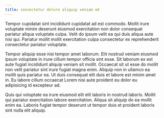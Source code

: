 ```yaml
---
title: consectetur dolore aliquip veniam ad
---
```


Tempor cupidatat sint incididunt cupidatat ad est commodo. Mollit irure voluptate minim deserunt eiusmod exercitation non dolor consequat pariatur aliqua voluptate culpa. Velit do ipsum velit ea qui duis aliqua aute nisi qui. Pariatur mollit mollit exercitation culpa consectetur ex reprehenderit consectetur pariatur voluptate.

Tempor aliquip esse nisi tempor amet laborum. Elit nostrud veniam eiusmod ipsum voluptate in irure cillum tempor officia sint esse. Sit laborum ex est aute fugiat incididunt aliquip veniam sit mollit. Occaecat sit ut esse do mollit non velit pariatur sint irure fugiat magna enim. Aliquip non in ullamco ea mollit quis pariatur ea. Ut duis consequat elit duis et labore est minim amet in. Eu labore cillum occaecat Lorem nisi aute proident eu dolor eu adipisicing id excepteur ad.

Quis qui voluptate ea irure eiusmod elit elit laboris in nostrud laboris. Mollit qui pariatur exercitation labore exercitation. Aliqua sit aliquip do ea mollit enim ea. Laboris fugiat tempor deserunt ut tempor duis et proident laboris sint nulla elit aliquip.